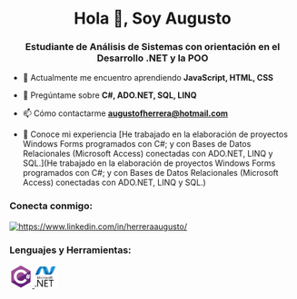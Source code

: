 <h1 align="center">Hola 👋, Soy Augusto</h1>
<h3 align="center">Estudiante de Análisis de Sistemas con orientación en el Desarrollo .NET y la POO</h3>

- 🌱 Actualmente me encuentro aprendiendo **JavaScript, HTML, CSS**

- 💬 Pregúntame sobre **C#, ADO.NET, SQL, LINQ**

- 📫 Cómo contactarme **augustofherrera@hotmail.com**

- 📄 Conoce mi experiencia [He trabajado en la elaboración de proyectos Windows Forms programados con C#; y con Bases de Datos Relacionales (Microsoft Access) conectadas con ADO.NET, LINQ y SQL.](He trabajado en la elaboración de proyectos Windows Forms programados con C#; y con Bases de Datos Relacionales (Microsoft Access) conectadas con ADO.NET, LINQ y SQL.)

<h3 align="left">Conecta conmigo:</h3>
<p align="left">
<a href="https://linkedin.com/in/https://www.linkedin.com/in/herreraaugusto/" target="blank"><img align="center" src="https://raw.githubusercontent.com/rahuldkjain/github-profile-readme-generator/master/src/images/icons/Social/linked-in-alt.svg" alt="https://www.linkedin.com/in/herreraaugusto/" height="30" width="40" /></a>
</p>

<h3 align="left">Lenguajes y Herramientas:</h3>
<p align="left"> <a href="https://www.w3schools.com/cs/" target="_blank" rel="noreferrer"> <img src="https://raw.githubusercontent.com/devicons/devicon/master/icons/csharp/csharp-original.svg" alt="csharp" width="40" height="40"/> </a> <a href="https://dotnet.microsoft.com/" target="_blank" rel="noreferrer"> <img src="https://raw.githubusercontent.com/devicons/devicon/master/icons/dot-net/dot-net-original-wordmark.svg" alt="dotnet" width="40" height="40"/> </a> </p>
